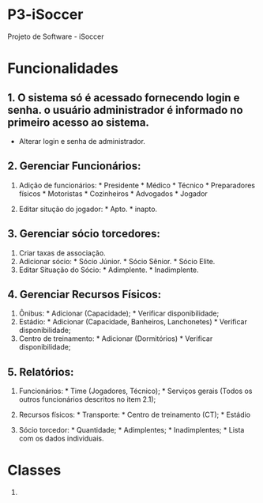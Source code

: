 # P3-iSoccer
Projeto de Software - iSoccer

# Funcionalidades

## 1. O sistema só é acessado fornecendo login e senha. o usuário administrador é informado no primeiro acesso ao sistema.
  * Alterar login e senha de administrador.

## 2. Gerenciar Funcionários:

  1. Adição de funcionários:
    * Presidente
    * Médico
    * Técnico
    * Preparadores físicos
    * Motoristas
    * Cozinheiros
    * Advogados
    * Jogador
    
  2. Editar situção do jogador:
    * Apto.
    * inapto.
  
## 3. Gerenciar sócio torcedores:
  1. Criar taxas de associação.
  2. Adicionar sócio:
    * Sócio Júnior.
    * Sócio Sênior.
    * Sócio Elite.
  3. Editar Situação do Sócio:
    * Adimplente.
    * Inadimplente.
  
## 4. Gerenciar Recursos Físicos:
  1. Ônibus:
    * Adicionar (Capacidade);
    * Verificar disponibilidade;
  2. Estádio:
    * Adicionar (Capacidade, Banheiros, Lanchonetes)
    * Verificar disponibilidade;
  3. Centro de treinamento:
    * Adicionar (Dormitórios)
    * Verificar disponibilidade;

## 5. Relatórios:

  1. Funcionários:
    * Time (Jogadores, Técnico);
    * Serviços gerais (Todos os outros funcionários descritos no item 2.1);

  2. Recursos físicos:
    * Transporte:
    * Centro de treinamento (CT);
    * Estádio

  3. Sócio torcedor:
    * Quantidade;
    * Adimplentes;
    * Inadimplentes;
    * Lista com os dados individuais.
    
# Classes

 1.


    
   
